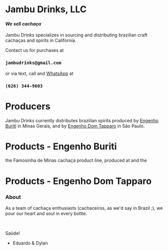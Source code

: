 # Jambu Drinks, LLC

#### _We sell cachaça_

Jambu Drinks specializes in sourcing and distributing brazilian craft cachaças and spirits in California.

Contact us for purchases at
### `jambudrinks@gmail.com`
or via text, call and [WhatsApp](https://wa.me/16263449603) at 
### `(626) 344-9603`

# Producers

Jambu Drinks currently distributes brazilian spirits produced by [Engenho Buriti](http://www.engenhoburiti.com.br/) in Minas Gerais, and by [Engenho Dom Tapparo](https://www.domtapparo.com.br/) in São Paulo.

# Products - Engenho Buriti

the Famosinha de Minas cachaça product line, produced at and the 

# Products - Engenho Dom Tapparo


### About
As a team of cachaça enthusiasts (cachaceiros, as we'd say in Brazil ;), we pour our heart and soul in every bottle. 

​

Saúde! 

- Eduardo & Dylan
